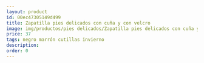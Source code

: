 ```yaml
---
layout: product
id: 00ec47305149d499
title: Zapatilla pies delicados con cuña y con velcro
image: img/productos/pies delicados/Zapatilla pies delicados con cuña y con velcro=37=negro marrón cutillas invierno.webp
price: 37
tags: negro marrón cutillas invierno
description: 
order: 0
---
```

